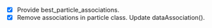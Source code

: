 - [x] Provide best_particle_associations.
- [x] Remove associations in particle class. Update dataAssociation().
